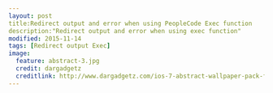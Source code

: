 ```yaml
---
layout: post
title:Redirect output and error when using PeopleCode Exec function
description:"Redirect output and error when using exec function"
modified: 2015-11-14
tags: [Redirect output Exec]
image:
  feature: abstract-3.jpg
  credit: dargadgetz
  creditlink: http://www.dargadgetz.com/ios-7-abstract-wallpaper-pack-for-iphone-5-and-ipod-touch-retina/
---
```

